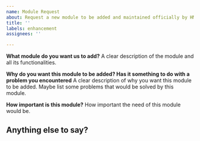 ```yaml
---
name: Module Request
about: Request a new module to be added and maintained officially by HMCore.
title: ''
labels: enhancement
assignees: ''

---
```


**What module do you want us to add?**
A clear description of the module and all its functionalities.

**Why do you want this module to be added? Has it something to do with a problem you encountered**
A clear description of why you want this module to be added. Maybe list some problems that would be solved by this module.

**How important is this module?**
How important the need of this module would be.

**Anything else to say?**
--
